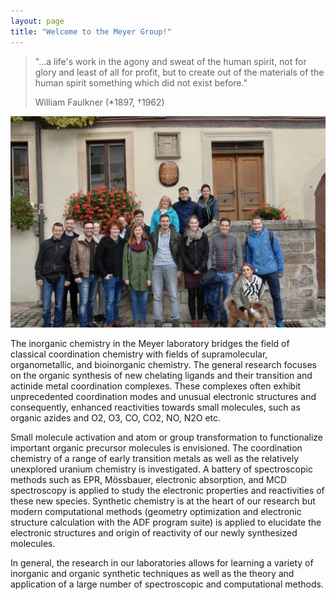 ```yaml
---
layout: page
title: "Welcome to the Meyer Group!"
---
```


<blockquote>
	<p>
 "...a life's work in the agony and sweat of the human spirit, not for glory and least of all for profit, but to create out of the materials of the human spirit something which did not exist before."
 </p>
	<footer>William Faulkner (*1897, †1962)</footer>
</blockquote>

![Madeline](/assets/img/group_2017_index.jpg)

The inorganic chemistry in the Meyer laboratory bridges the field of classical coordination chemistry with fields of supramolecular, organometallic, and bioinorganic chemistry. 
The general research focuses on the organic synthesis of new chelating ligands and their transition and actinide metal coordination complexes. 
These complexes often exhibit unprecedented coordination modes and unusual electronic structures and consequently, enhanced reactivities towards small molecules, such as organic azides and O2, O3, CO, CO2, NO, N2O etc. 

Small molecule activation and atom or group transformation to functionalize important organic precursor molecules is envisioned. 
The coordination chemistry of a range of early transition metals as well as the relatively unexplored uranium chemistry is investigated. 
A battery of spectroscopic methods such as EPR, Mössbauer, electronic absorption, and MCD spectroscopy is applied to study the electronic properties and reactivities of these new species. 
Synthetic chemistry is at the heart of our research but modern computational methods (geometry optimization and electronic structure calculation with the ADF program suite) is applied to elucidate the electronic structures and origin of reactivity of our newly synthesized molecules.

In general, the research in our laboratories allows for learning a variety of inorganic and organic synthetic techniques as well as the theory and application of a large number of spectroscopic and computational methods.